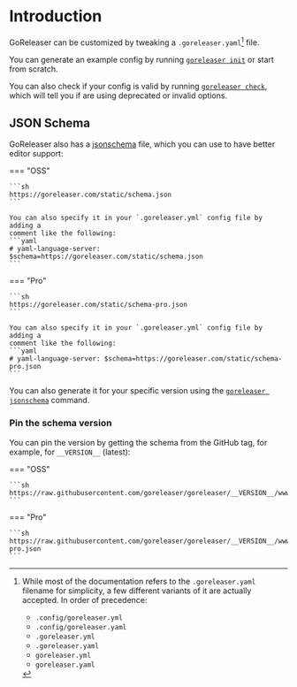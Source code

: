 # Introduction

GoReleaser can be customized by tweaking a `.goreleaser.yaml`[^goreleaser-yaml] file.

You can generate an example config by running
[`goreleaser init`](../cmd/goreleaser_init.md) or start from scratch.

You can also check if your config is valid by running
[`goreleaser check`](../cmd/goreleaser_check.md), which will tell you if are
using deprecated or invalid options.

## JSON Schema

GoReleaser also has a [jsonschema][] file, which you can use to have better
editor support:

=== "OSS"

    ```sh
    https://goreleaser.com/static/schema.json
    ```

    You can also specify it in your `.goreleaser.yml` config file by adding a
    comment like the following:
    ```yaml
    # yaml-language-server: $schema=https://goreleaser.com/static/schema.json
    ```

=== "Pro"

    ```sh
    https://goreleaser.com/static/schema-pro.json
    ```

    You can also specify it in your `.goreleaser.yml` config file by adding a
    comment like the following:
    ```yaml
    # yaml-language-server: $schema=https://goreleaser.com/static/schema-pro.json
    ```

You can also generate it for your specific version using the
[`goreleaser jsonschema`][schema] command.

### Pin the schema version

You can pin the version by getting the schema from the GitHub tag, for example,
for `__VERSION__` (latest):

=== "OSS"

    ```sh
    https://raw.githubusercontent.com/goreleaser/goreleaser/__VERSION__/www/docs/static/schema.json
    ```

=== "Pro"

    ```sh
    https://raw.githubusercontent.com/goreleaser/goreleaser/__VERSION__/www/docs/static/schema-pro.json
    ```

[^goreleaser-yaml]:
    While most of the documentation refers to the `.goreleaser.yaml` filename
    for simplicity, a few different variants of it are actually accepted.
    In order of precedence:

    - `.config/goreleaser.yml`
    - `.config/goreleaser.yaml`
    - `.goreleaser.yml`
    - `.goreleaser.yaml`
    - `goreleaser.yml`
    - `goreleaser.yaml`

[jsonschema]: http://json-schema.org/draft/2020-12/json-schema-validation.html
[schema]: ../cmd/goreleaser_jsonschema.md
